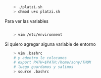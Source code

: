 ````sh

    > ./platzi.sh
    > chmod u+x platzi.sh

````

Para ver las variables

````sh

    > vim /etc/environment
````

Si quiero agregar alguna variable de entorno

````sh
    > vim .bashrc
    # y adentro le colocamos
    # export PATH=$PATH:/home/sony/THOM
    # luego guardamos y salimos
    > source .bashrc

````